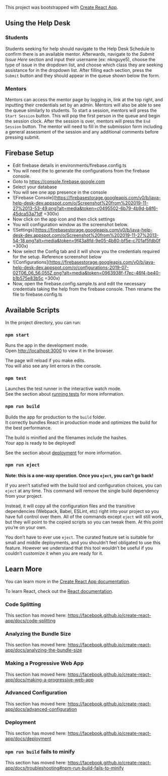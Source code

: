 This project was bootstrapped with [Create React App](https://github.com/facebook/create-react-app).

## Using the Help Desk

### Students

Students seeking for help should navigate to the Help Desk Schedule to confirm there is an available mentor. Afterwards, navigate to the _Submit Issue Here_ section and input their username (ex: nknguye5), choose the type of issue in the dropdown list, and choose which class they are seeking assistance for in the dropdown list. After filling each section, press the `Submit` button and they should appear in the queue shown below the form.

### Mentors

Mentors can access the mentor page by logging in, link at the top right, and inputting their credentials set by an admin. Mentors will also be able to see the queue similarly to students. To start a session, mentors will press the `Start Session` button. This will pop the first person in the queue and begin the session clock. After the session is over, mentors will press the `End Session` button. The mentor will need to fill in the submission form including a general assessment of the session and any additional comments before pressing submit.

## Firebase Setup

- Edit firebase details in environments/firebase.config.ts
- You will need the to generate the configurations from the firebase console.
- Goto to https://console.firebase.google.com
- Select your database
- You will see one app presence in the console
- ![Firebase Console](https://firebasestorage.googleapis.com/v0/b/java-help-desk-dev.appspot.com/o/Screenshot%20from%202019-11-27%2013-53-49.png?alt=media&token=c0495502-6b79-4b9d-b8f6-45dca53a71df =300x)
- Now click on the app icon and then click settings
- You will configuration window as the screenshot below.
- ![Settings](https://firebasestorage.googleapis.com/v0/b/java-help-desk-dev.appspot.com/o/Screenshot%20from%202019-11-27%2013-54-18.png?alt=media&token=9f43a8fd-9e05-4b80-bf5e-c701af5fdb0f =300x)
- Now select the Config tab and it will show you the credentials required for the setup. Reference screenshot below
- ![Configurations](https://firebasestorage.googleapis.com/v0/b/java-help-desk-dev.appspot.com/o/configurations-2019-07-02T06_06_56.055Z.png?alt=media&token=0963938f-f7ec-46f4-be40-b1b575e83b5c =300x)
- Now, open the firebase.config.sample.ts and edit the necessary credentials taking the help from the firebase console. Then rename the file to firebase.config.ts

## Available Scripts

In the project directory, you can run:

### `npm start`

Runs the app in the development mode.<br>
Open [http://localhost:3000](http://localhost:3000) to view it in the browser.

The page will reload if you make edits.<br>
You will also see any lint errors in the console.

### `npm test`

Launches the test runner in the interactive watch mode.<br>
See the section about [running tests](https://facebook.github.io/create-react-app/docs/running-tests) for more information.

### `npm run build`

Builds the app for production to the `build` folder.<br>
It correctly bundles React in production mode and optimizes the build for the best performance.

The build is minified and the filenames include the hashes.<br>
Your app is ready to be deployed!

See the section about [deployment](https://facebook.github.io/create-react-app/docs/deployment) for more information.

### `npm run eject`

**Note: this is a one-way operation. Once you `eject`, you can’t go back!**

If you aren’t satisfied with the build tool and configuration choices, you can `eject` at any time. This command will remove the single build dependency from your project.

Instead, it will copy all the configuration files and the transitive dependencies (Webpack, Babel, ESLint, etc) right into your project so you have full control over them. All of the commands except `eject` will still work, but they will point to the copied scripts so you can tweak them. At this point you’re on your own.

You don’t have to ever use `eject`. The curated feature set is suitable for small and middle deployments, and you shouldn’t feel obligated to use this feature. However we understand that this tool wouldn’t be useful if you couldn’t customize it when you are ready for it.

## Learn More

You can learn more in the [Create React App documentation](https://facebook.github.io/create-react-app/docs/getting-started).

To learn React, check out the [React documentation](https://reactjs.org/).

### Code Splitting

This section has moved here: https://facebook.github.io/create-react-app/docs/code-splitting

### Analyzing the Bundle Size

This section has moved here: https://facebook.github.io/create-react-app/docs/analyzing-the-bundle-size

### Making a Progressive Web App

This section has moved here: https://facebook.github.io/create-react-app/docs/making-a-progressive-web-app

### Advanced Configuration

This section has moved here: https://facebook.github.io/create-react-app/docs/advanced-configuration

### Deployment

This section has moved here: https://facebook.github.io/create-react-app/docs/deployment

### `npm run build` fails to minify

This section has moved here: https://facebook.github.io/create-react-app/docs/troubleshooting#npm-run-build-fails-to-minify

